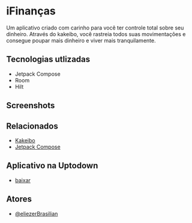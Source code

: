 
# iFinanças

Um aplicativo criado com carinho para você ter controle total sobre seu dinheiro. Através do kakeibo, você rastreia todos suas movimentações e consegue poupar mais dinheiro e viver mais tranquilamente.


## Tecnologias utlizadas

 - Jetpack Compose
 - Room
 - Hilt


## Screenshots


## Relacionados

 - [Kakeibo](https://en.wikipedia.org/wiki/Kakeibo)
 - [Jetpack Compose](https://developer.android.com/develop/ui/compose?hl=pt-br)
 
 ## Aplicativo na Uptodown
- [baixar](https://play.google.com/store/apps/details?id=com.ifinancas)

## Atores

- [@eliezerBrasilian](https://github.com/eliezerBrasilian)

